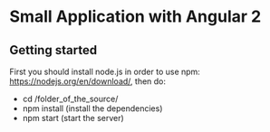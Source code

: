 # Small Application with Angular 2

## Getting started
First you should install node.js in order to use npm: https://nodejs.org/en/download/, then do:
- cd /folder_of_the_source/
- npm install (install the dependencies)
- npm start (start the server)
